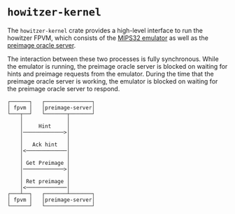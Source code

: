 # `howitzer-kernel`

The `howitzer-kernel` crate provides a high-level interface to run the howitzer FPVM, which consists of the [MIPS32 emulator][fpvm]
as well as the [preimage oracle server][preimage-oracle].

The interaction between these two processes is fully synchronous. While the emulator is running, the preimage oracle
server is blocked on waiting for hints and preimage requests from the emulator. During the time that the preimage oracle server
is working, the emulator is blocked on waiting for the preimage oracle server to respond.

```text
┌──────┐   ┌───────────────┐
│ fpvm │   │preimage-server│
└───┬──┘   └───────┬───────┘
    │              │
    │     Hint     │
    │─────────────>│
    │              │
    │   Ack hint   │
    │<─────────────│
    │              │
    │ Get Preimage │
    │─────────────>│
    │              │
    │ Ret preimage │
    │<─────────────│
┌───┴──┐   ┌───────┴───────┐
│ fpvm │   │preimage-server│
└──────┘   └───────────────┘
```

[fpvm]: ../fpvm
[preimage-oracle]: https://github.com/ethereum-optimism/kona
